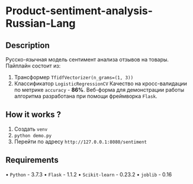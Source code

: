 # Product-sentiment-analysis-Russian-Lang

## Description
Русско-язычная модель сентимент анализа отзывов на товары.
Пайплайн состоит из:
1. Трансформер `TfidfVectorizer(n_grams=(1, 3))`
2. Классификатор `LogisticRegressionCV`
Качество на кросс-валидации по метрике `accuracy` - **86%**.
Веб-форма для демонстрации работы алгоритма разработана при помощи
фреймворка `Flask`.

## How it works ?
1. Создать `venv` 
1. `python demo.py`
2. Перейти по адресу `http://127.0.0.1:8080/sentiment`

## Requirements
• `Python` - 3.7.3
• `Flask` - 1.1.2
• `Scikit-learn` - 0.23.2
• `joblib` - 0.16